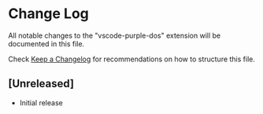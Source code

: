 # Change Log

All notable changes to the "vscode-purple-dos" extension will be documented in this file.

Check [Keep a Changelog](http://keepachangelog.com/) for recommendations on how to structure this file.

## [Unreleased]

- Initial release
